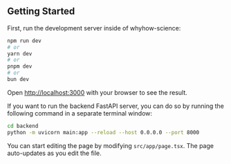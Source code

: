 ## Getting Started

First, run the development server inside of whyhow-science:

```bash
npm run dev
# or
yarn dev
# or
pnpm dev
# or
bun dev
```

Open [http://localhost:3000](http://localhost:3000) with your browser to see the result.

If you want to run the backend FastAPI server, you can do so by running the following command in a separate terminal window:
    
```bash
cd backend
python -m uvicorn main:app --reload --host 0.0.0.0 --port 8000
```

You can start editing the page by modifying `src/app/page.tsx`. The page auto-updates as you edit the file.
